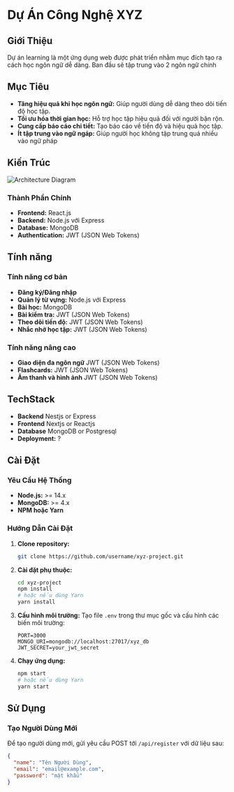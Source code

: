 # Dự Án Công Nghệ XYZ

## Giới Thiệu

Dự án learning là một ứng dụng web được phát triển nhằm mục đích tạo ra cách học ngôn ngữ dễ dàng. Ban đầu sẽ tập trung vào 2 ngôn ngữ chính

## Mục Tiêu

- **Tăng hiệu quả khi học ngôn ngữ:** Giúp người dùng dễ dàng theo dõi tiến độ học tập.
- **Tối ưu hóa thời gian học:** Hỗ trợ học tập hiệu quả đối với người bận rộn.
- **Cung cấp báo cáo chi tiết:** Tạo báo cáo về tiến độ và hiệu quả học tập.
- **Ít tập trung vào ngữ ngáp:** Giúp người học không tập trung quá nhiều vào ngữ pháp

## Kiến Trúc

![Architecture Diagram](./images/architecture-diagram.png)

### Thành Phần Chính

- **Frontend:** React.js
- **Backend:** Node.js với Express
- **Database:** MongoDB
- **Authentication:** JWT (JSON Web Tokens)

## Tính năng

### Tính năng cơ bản

- **Đăng ký/Đăng nhập**
- **Quản lý từ vựng:** Node.js với Express
- **Bài học:** MongoDB
- **Bài kiểm tra:** JWT (JSON Web Tokens)
- **Theo dõi tiến độ:** JWT (JSON Web Tokens)
- **Nhắc nhở học tập:** JWT (JSON Web Tokens)

### Tính năng nâng cao

- **Giao diện đa ngôn ngữ** JWT (JSON Web Tokens)
- **Flashcards:** JWT (JSON Web Tokens)
- **Âm thanh và hình ảnh** JWT (JSON Web Tokens)

## TechStack

- **Backend** Nestjs or Express
- **Frontend** Nextjs or Reactjs
- **Database** MongoDB or Postgresql
- **Deployment:** ?

## Cài Đặt

### Yêu Cầu Hệ Thống

- **Node.js:** >= 14.x
- **MongoDB:** >= 4.x
- **NPM hoặc Yarn**

### Hướng Dẫn Cài Đặt

1. **Clone repository:**
   ```sh
   git clone https://github.com/username/xyz-project.git
   ```
2. **Cài đặt phụ thuộc:**
   ```sh
   cd xyz-project
   npm install
   # hoặc nếu dùng Yarn
   yarn install
   ```
3. **Cấu hình môi trường:**
   Tạo file `.env` trong thư mục gốc và cấu hình các biến môi trường:

   ```env
   PORT=3000
   MONGO_URI=mongodb://localhost:27017/xyz_db
   JWT_SECRET=your_jwt_secret
   ```

4. **Chạy ứng dụng:**
   ```sh
   npm start
   # hoặc nếu dùng Yarn
   yarn start
   ```

## Sử Dụng

### Tạo Người Dùng Mới

Để tạo người dùng mới, gửi yêu cầu POST tới `/api/register` với dữ liệu sau:

```json
{
  "name": "Tên Người Dùng",
  "email": "email@example.com",
  "password": "mật khẩu"
}
```
